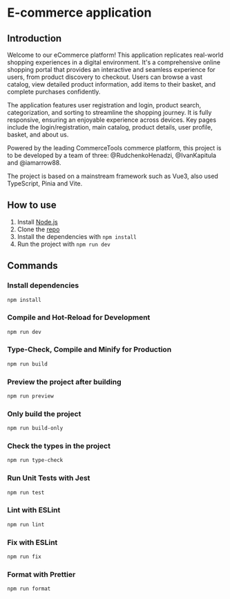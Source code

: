 # E-commerce application

## Introduction

Welcome to our eCommerce platform! This application replicates real-world shopping experiences in a digital environment. It's a comprehensive online shopping portal that provides an interactive and seamless experience for users, from product discovery to checkout. Users can browse a vast catalog, view detailed product information, add items to their basket, and complete purchases confidently.

The application features user registration and login, product search, categorization, and sorting to streamline the shopping journey. It is fully responsive, ensuring an enjoyable experience across devices. Key pages include the login/registration, main catalog, product details, user profile, basket, and about us.

Powered by the leading CommerceTools commerce platform, this project is to be developed by a team of three: @RudchenkoHenadzi, @IvanKapitula and @iamarrow88.

The project is based on a mainstream framework such as Vue3, also used TypeScript, Pinia and Vite.

## How to use

1. Install [Node.js](https://nodejs.org/en)
2. Clone the [repo](https://github.com/RudchenkoHenadzi/eCommerce-Application.git)
3. Install the dependencies with `npm install`
4. Run the project with `npm run dev`

## Commands

### Install dependencies


```sh
npm install
```

### Compile and Hot-Reload for Development

```sh
npm run dev
```

### Type-Check, Compile and Minify for Production

```sh
npm run build
```

### Preview the project after building

```sh
npm run preview
```

### Only build the project

```sh
npm run build-only
```

### Check the types in the project

```sh
npm run type-check
```

### Run Unit Tests with Jest

```sh
npm run test
```

### Lint with ESLint


```sh
npm run lint
```

### Fix with ESLint

```sh
npm run fix
```

### Format with Prettier

```sh
npm run format
```

